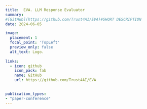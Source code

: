 ```yaml
---
title:  EVA. LLM Response Evaluator
summary:  
#[GitHub](https://github.com/Trust4AI/EVA)#SHORT DESCRIPTION
date: 2024-06-05

image: 
  placement: 1
  focal_point: 'TopLeft'
  preview_only: false
  alt_text: Logo.
  
links:
  - icon: github 
    icon_pack: fab
    name: GitHub
    url: https://github.com/Trust4AI/EVA

      
publication_types: 
- "paper-conference"
---
```

